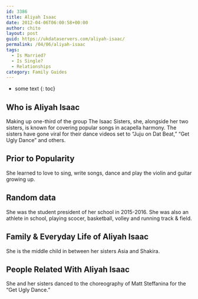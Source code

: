 ```yaml
---
id: 3386
title: Aliyah Isaac
date: 2012-04-06T06:00:58+00:00
author: chito
layout: post
guid: https://ukdataservers.com/aliyah-isaac/
permalink: /04/06/aliyah-isaac
tags:
  - Is Married?
  - Is Single?
  - Relationships
category: Family Guides
---
```


* some text
{: toc}
          
          
## Who is  Aliyah Isaac
                  
                  
                  
Making up one-third of the group The Isaac Sisters, she, alongside her two sisters, is known for covering popular songs in acapella harmony. The sisters have gone viral for their dance videos set to &#8220;Juju on Dat Beat,&#8221; &#8220;Get Ugly Dance&#8221; and others.
                  
                
                
                
## Prior to Popularity 
                  
                  
                  
She learned to love to sing, write songs, dance and play the violin and guitar growing up.
                  
                
                
                
## Random data 
                  
                  
                  
She was the student president of her school in 2015-2016. She was also an athlete in school, playing scocer, basketball, volley and running track & field.
                  
                
                
                
## Family & Everyday Life of Aliyah Isaac
                  
                  
                  
She is the middle child in between her sisters Asia and Shakira.
                  
                
                
                
## People Related With  Aliyah Isaac
                  
                  
                  
She and her sisters danced to the choreography of Matt Steffanina for the &#8220;Get Ugly Dance.&#8221;
                  
                
              
            
          
          
          
    
    
  
